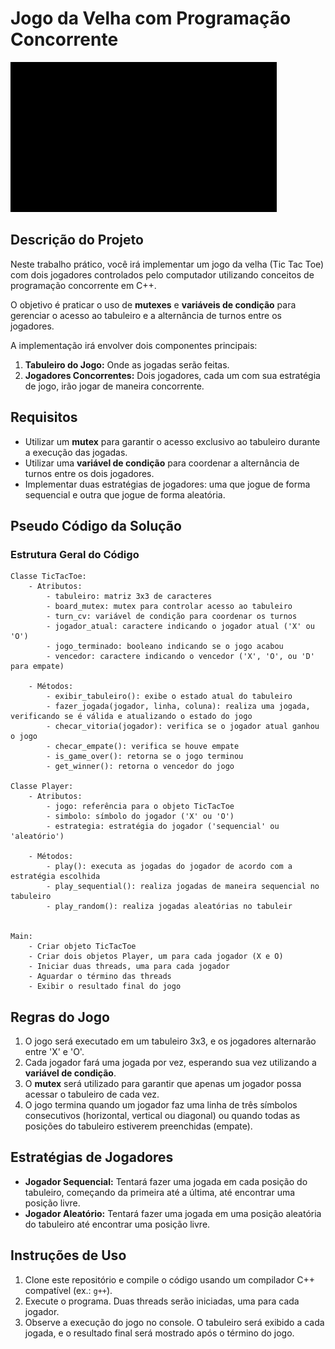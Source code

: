 # Jogo da Velha com Programação Concorrente

![Jogo da Velha Concorrente](tictactoe.gif)

## Descrição do Projeto

Neste trabalho prático, você irá implementar um jogo da velha (Tic Tac Toe) com dois jogadores controlados pelo computador utilizando conceitos de programação concorrente em C++. 

O objetivo é praticar o uso de **mutexes** e **variáveis de condição** para gerenciar o acesso ao tabuleiro e a alternância de turnos entre os jogadores. 

A implementação irá envolver dois componentes principais:
1. **Tabuleiro do Jogo:** Onde as jogadas serão feitas.
2. **Jogadores Concorrentes:** Dois jogadores, cada um com sua estratégia de jogo, irão jogar de maneira concorrente.

## Requisitos

- Utilizar um **mutex** para garantir o acesso exclusivo ao tabuleiro durante a execução das jogadas.
- Utilizar uma **variável de condição** para coordenar a alternância de turnos entre os dois jogadores.
- Implementar duas estratégias de jogadores: uma que jogue de forma sequencial e outra que jogue de forma aleatória.

## Pseudo Código da Solução

### Estrutura Geral do Código

```pseudo
Classe TicTacToe:
    - Atributos:
        - tabuleiro: matriz 3x3 de caracteres
        - board_mutex: mutex para controlar acesso ao tabuleiro
        - turn_cv: variável de condição para coordenar os turnos
        - jogador_atual: caractere indicando o jogador atual ('X' ou 'O')
        - jogo_terminado: booleano indicando se o jogo acabou
        - vencedor: caractere indicando o vencedor ('X', 'O', ou 'D' para empate)

    - Métodos:
        - exibir_tabuleiro(): exibe o estado atual do tabuleiro
        - fazer_jogada(jogador, linha, coluna): realiza uma jogada, verificando se é válida e atualizando o estado do jogo
        - checar_vitoria(jogador): verifica se o jogador atual ganhou o jogo
        - checar_empate(): verifica se houve empate
        - is_game_over(): retorna se o jogo terminou
        - get_winner(): retorna o vencedor do jogo

Classe Player:
    - Atributos:
        - jogo: referência para o objeto TicTacToe
        - simbolo: símbolo do jogador ('X' ou 'O')
        - estrategia: estratégia do jogador ('sequencial' ou 'aleatório')

    - Métodos:
        - play(): executa as jogadas do jogador de acordo com a estratégia escolhida
        - play_sequential(): realiza jogadas de maneira sequencial no tabuleiro
        - play_random(): realiza jogadas aleatórias no tabuleir


Main:
    - Criar objeto TicTacToe
    - Criar dois objetos Player, um para cada jogador (X e O)
    - Iniciar duas threads, uma para cada jogador
    - Aguardar o término das threads
    - Exibir o resultado final do jogo
```

## Regras do Jogo

1. O jogo será executado em um tabuleiro 3x3, e os jogadores alternarão entre 'X' e 'O'.
2. Cada jogador fará uma jogada por vez, esperando sua vez utilizando a **variável de condição**.
3. O **mutex** será utilizado para garantir que apenas um jogador possa acessar o tabuleiro de cada vez.
4. O jogo termina quando um jogador faz uma linha de três símbolos consecutivos (horizontal, vertical ou diagonal) ou quando todas as posições do tabuleiro estiverem preenchidas (empate).

## Estratégias de Jogadores

- **Jogador Sequencial:** Tentará fazer uma jogada em cada posição do tabuleiro, começando da primeira até a última, até encontrar uma posição livre.
- **Jogador Aleatório:** Tentará fazer uma jogada em uma posição aleatória do tabuleiro até encontrar uma posição livre.

## Instruções de Uso

1. Clone este repositório e compile o código usando um compilador C++ compatível (ex.: `g++`).
2. Execute o programa. Duas threads serão iniciadas, uma para cada jogador.
3. Observe a execução do jogo no console. O tabuleiro será exibido a cada jogada, e o resultado final será mostrado após o término do jogo.


